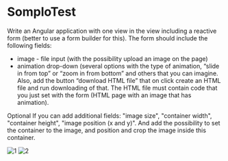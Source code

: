 # SomploTest


Write an Angular application with one view in the view including a reactive form (better to use a form builder for this). The form should include the following fields:
- image - file input (with the possibility upload an image on the page)
- animation drop-down (several options with the type of animation, “slide in from top” or “zoom in from bottom” and others that you can imagine. 
Also, add the button “download HTML file” that on click create an HTML file and run downloading of that. The HTML file must contain code that you just set with the form (HTML page with an image that has animation).


Optional 
If you can add additional fields: "image size", "container width", "container height", "image position (x and y)". And add the possibility to set the container to the image, and position and crop the image inside this container. 


![1](https://user-images.githubusercontent.com/92852665/201547420-46ccbdbf-40d8-4963-912c-4fa3ae446087.png)
![2](https://user-images.githubusercontent.com/92852665/201547419-4547f55a-4ef6-4185-bb32-86e901df959e.png)

